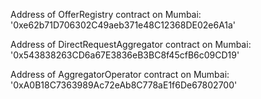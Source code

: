 Address of OfferRegistry contract on Mumbai: '0xe62b71D706302C49aeb371e48C12368DE02e6A1a'

Address of DirectRequestAggregator contract on Mumbai: '0x543838263CD6a67E3836eB3BC8f45cfB6c09CD19'

Address of AggregatorOperator contract on Mumbai:
'0xA0B18C7363989Ac72eAb8C778aE1f6De67802700'